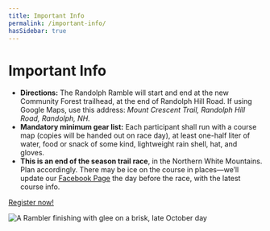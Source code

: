 ```yaml
---
title: Important Info
permalink: /important-info/
hasSidebar: true
---
```


# Important Info

- **Directions:** The Randolph Ramble will start and end at the new Community Forest trailhead, at the end of Randolph Hill Road. If using Google Maps, use this address: _Mount Crescent Trail, Randolph Hill Road, Randolph, NH._
- **Mandatory minimum gear list:** Each participant shall run with a course map (copies will be handed out on race day), at least one-half liter of water, food or snack of some kind, lightweight rain shell, hat, and gloves.
- **This is an end of the season trail race**, in the Northern White Mountains. Plan accordingly. There may be ice on the course in places—we’ll update our [Facebook Page](https://www.facebook.com/randolphramblerace) the day before the race, with the latest course info.

<div class="mt-4">
  <a href="https://ultrasignup.com/register.aspx?eid=10691" class="btn btn-register" target="_blank">
    <span class="mr-2">Register now!</span>
  </a>
</div>

![A Rambler finishing with glee on a brisk, late October day](/images/randolph-9.jpg)
